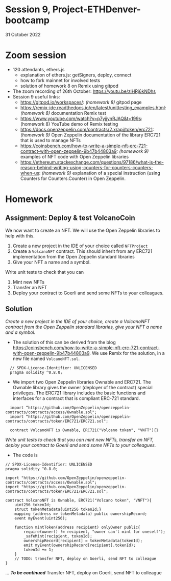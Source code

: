 # Session 9, Project-ETHDenver-bootcamp
31 October 2022
# Zoom session
* 120 attendants, ethers.js
  * explanation of ethers.js: getSigners, deploy, connect
  * how to fork mainnet for involved tests
  * solution of homework 8 on Remix using gitpod
* The zoom recording of 26th October: https://youtu.be/ziHRj6kNDhs
* Session 9 useful links:
    - https://gitpod.io/workspaces/: *(homework 8)* gitpod page
    - https://remix-ide.readthedocs.io/en/latest/unittesting_examples.html: *(homework 8)* documentation Remix test
    - https://www.youtube.com/watch?v=p7yjjynRJAQ&t=199s: (homework 8) YouTube demo of Remix testing
    - https://docs.openzeppelin.com/contracts/2.x/api/token/erc721: *(homework 9)* Open Zeppelin documentation of the library ERC721 that is used to manage NFTs
    - https://coinsbench.com/how-to-write-a-simple-nft-erc-721-contract-with-open-zeppelin-9b47b44803a9: *(homework 9)* examples of NFT code with Open Zeppelin libraries
    - https://ethereum.stackexchange.com/questions/97186/what-is-the-reason-behind-writing-using-counters-for-counters-counters-when-us: *(homework 9)* explanation of a special instruction (using Counters for Counters.Counter) in Open Zeppelin.


# Homework
## Assignment: Deploy & test VolcanoCoin
We now want to create an NFT. We will use the Open Zeppelin libraries to help with this.
1.	Create a new project in the IDE of your choice called `NFTProject`
2.	Create a `VolcanoNFT` contract. This should inherit from any ERC721 implementation from the Open Zeppelin standard libraries
3.	Give your NFT a name and a symbol.

Write unit tests to check that you can
1.	Mint new NFTs
2.	Transfer an NFT
3.	Deploy your contract to Goerli and send some NFTs to your colleagues.

## Solution 
*Create a new project in the IDE of your choice, create a VolcanoNFT contract from the Open Zeppelin standard libraries, give your NFT a name and a symbol.*

-	The solution of this can be derived from the blog https://coinsbench.com/how-to-write-a-simple-nft-erc-721-contract-with-open-zeppelin-9b47b44803a9. We use Remix for the solution, in a new file named `VolcanoNFT.sol`.
```solidity
  // SPDX-License-Identifier: UNLICENSED
  pragma solidity ^0.8.0;
```
-	We import two Open Zeppelin libraries Ownable and ERC721. The Ownable library gives the owner (deployer of the contract) special privileges. The ERC721 library includes the basic functions and interfaces for a contract that is compliant ERC-721 standard.
```solidity
  import “https://github.com/OpenZeppelin/openzeppelin-contracts/contracts/access/Ownable.sol";
  import “https://github.com/OpenZeppelin/openzeppelin-contracts/contracts/token/ERC721/ERC721.sol";

  contract VolcanoNFT is Ownable, ERC721("Volcano token", "VNFT"){}
```
*Write unit tests to check that you can mint new NFTs, transfer an NFT, deploy your contract to Goerli and send some NFTs to your colleagues.*
-	The code is
```solidity
// SPDX-License-Identifier: UNLICENSED
pragma solidity ^0.8.0;

import "https://github.com/OpenZeppelin/openzeppelin-contracts/contracts/access/Ownable.sol";
import "https://github.com/OpenZeppelin/openzeppelin-contracts/contracts/token/ERC721/ERC721.sol";

contract VolcanoNFT is Ownable, ERC721("Volcano token", "VNFT"){
    uint256 tokenId;
    struct tokenMetadata{uint256 tokenId;}
    mapping (address => tokenMetadata) public ownershipRecord;
    event myEvent(uint256);

    function mintToken(address recipient) onlyOwner public{
        require(owner() != recipient, "owner can't mint for oneself");
        _safeMint(recipient, tokenId);
        ownershipRecord[recipient] = tokenMetadata(tokenId);
        emit myEvent(ownershipRecord[recipient].tokenId);
        tokenId += 1;
    }
    // TODO: transfer NFT, deploy on Goerli, send NFT to colleague
}
```



... ***To be continued*** Transfer NFT, deploy on Goerli, send NFT to colleague